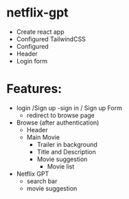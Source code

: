 # netflix-gpt 

- Create react app
- Configured TailwindCSS
- Configured
- Header
- Login form

# Features: 
- login /Sign up
    -sign in / Sign up Form
    - redirect to browse page
- Browse (after authentication)
    - Header
    - Main Movie
        - Trailer in background
        - Title and Description
        - Movie suggestion
            - Movie list
- Netflix GPT
    - search bar
    - movie suggestion
